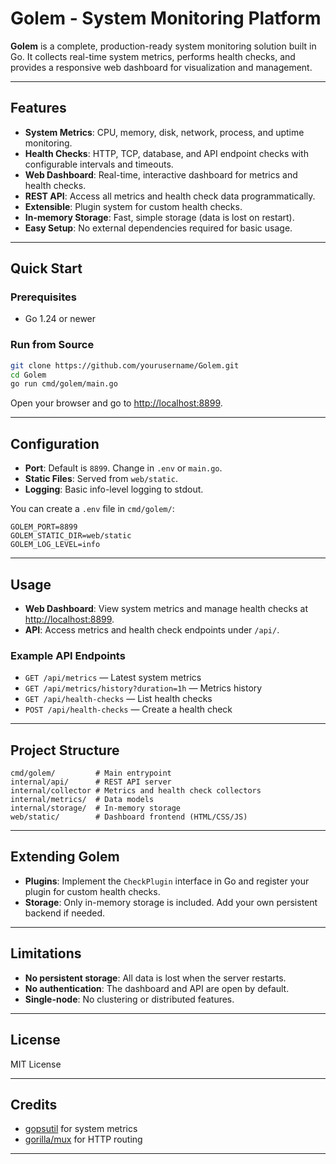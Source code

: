 # Golem - System Monitoring Platform

**Golem** is a complete, production-ready system monitoring solution built in Go. It collects real-time system metrics, performs health checks, and provides a responsive web dashboard for visualization and management.

---

## Features

- **System Metrics**: CPU, memory, disk, network, process, and uptime monitoring.
- **Health Checks**: HTTP, TCP, database, and API endpoint checks with configurable intervals and timeouts.
- **Web Dashboard**: Real-time, interactive dashboard for metrics and health checks.
- **REST API**: Access all metrics and health check data programmatically.
- **Extensible**: Plugin system for custom health checks.
- **In-memory Storage**: Fast, simple storage (data is lost on restart).
- **Easy Setup**: No external dependencies required for basic usage.

---

## Quick Start

### Prerequisites

- Go 1.24 or newer

### Run from Source

```sh
git clone https://github.com/yourusername/Golem.git
cd Golem
go run cmd/golem/main.go
```

Open your browser and go to [http://localhost:8899](http://localhost:8899).

---

## Configuration

- **Port**: Default is `8899`. Change in `.env` or `main.go`.
- **Static Files**: Served from `web/static`.
- **Logging**: Basic info-level logging to stdout.

You can create a `.env` file in `cmd/golem/`:

```
GOLEM_PORT=8899
GOLEM_STATIC_DIR=web/static
GOLEM_LOG_LEVEL=info
```

---

## Usage

- **Web Dashboard**: View system metrics and manage health checks at [http://localhost:8899](http://localhost:8899).
- **API**: Access metrics and health check endpoints under `/api/`.

### Example API Endpoints

- `GET /api/metrics` — Latest system metrics
- `GET /api/metrics/history?duration=1h` — Metrics history
- `GET /api/health-checks` — List health checks
- `POST /api/health-checks` — Create a health check

---

## Project Structure

```
cmd/golem/         # Main entrypoint
internal/api/      # REST API server
internal/collector # Metrics and health check collectors
internal/metrics/  # Data models
internal/storage/  # In-memory storage
web/static/        # Dashboard frontend (HTML/CSS/JS)
```

---

## Extending Golem

- **Plugins**: Implement the `CheckPlugin` interface in Go and register your plugin for custom health checks.
- **Storage**: Only in-memory storage is included. Add your own persistent backend if needed.

---

## Limitations

- **No persistent storage**: All data is lost when the server restarts.
- **No authentication**: The dashboard and API are open by default.
- **Single-node**: No clustering or distributed features.

---

## License

MIT License

---

## Credits

- [gopsutil](https://github.com/shirou/gopsutil) for system metrics
- [gorilla/mux](https://github.com/gorilla/mux) for HTTP routing

---

